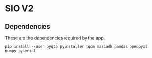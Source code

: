# SIO V2

## Dependencies
These are the dependencies required by the app.

```
pip install --user pyqt5 pyinstaller tqdm mariadb pandas openpyxl numpy pyserial
```
